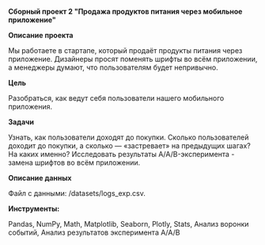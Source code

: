 **Сборный проект 2 "Продажа продуктов питания через мобильное приложение"**

**Описание проекта**

Мы работаете в стартапе, который продаёт продукты питания через приложение. Дизайнеры просят поменять шрифты во всём приложении, а менеджеры думают, что пользователям будет непривычно.

**Цель**

Разобраться, как ведут себя пользователи нашего мобильного приложения.

**Задачи**

Узнать, как пользователи доходят до покупки.
Сколько пользователей доходит до покупки, а сколько — «застревает» на предыдущих шагах? На каких именно?
Исследовать результаты A/A/B-эксперимента - замена шрифтов во всём приложении.

**Описание данных**

Файл с данными: /datasets/logs_exp.csv.

**Инструменты:**

Pandas, NumPy, Math, Matplotlib, Seaborn, Plotly, Stats, Анализ воронки событий, Анализ результатов эксперимента А/А/В
